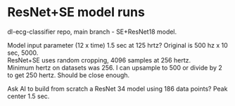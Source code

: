 # ResNet+SE model runs  

dl-ecg-classifier repo, main branch - SE+ResNet18 model.  

Model input parameter (12 x time)  1.5 sec at 125 hrtz? Original is 500 hz x 10 sec, 5000.  
ResNet+SE uses random cropping, 4096 samples at 256 hertz.  
Minimum hertz on datasets was 256. I can upsample to 500 or divide by 2 to get 250 hertz. Should be close enough.  

Ask AI to build from scratch a ResNet 34 model using 186 data points? Peak center 1.5 sec.  

